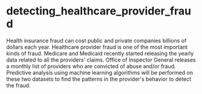 # detecting_healthcare_provider_fraud

Health insurance fraud can cost public and private companies billions of dollars each year. Healthcare provider fraud is one of the most important kinds of fraud. Medicare and Medicaid recently started releasing the yearly data related to all the providers' claims. Office of Inspector General releases a monthly list of providers who are convicted of abuse and/or fraud. Predictive analysis using machine learning algorithms will be performed on these two datasets to find the patterns in the provider's behavior to detect the fraud. 
